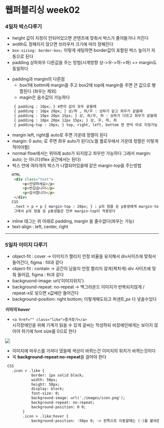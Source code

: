 # 웹퍼블리싱 week02

### 4일차 박스다루기
* height 값이 지정이 안되어있으면 콘텐츠에 맞춰서 박스가 줄어들거나 커진다
* width도 정해지지 않으면 브라우저 크기에 따라 정해진다
* `box-sizing: border-box;` 이렇게 세팅하면 border값이 포함된 박스 높이가 자동으로 된다
* padding 상하좌우 다른값을 주는 방법(시계방향 상->우->하->좌) => margin도 동일하다
 + padding과 margin의 다른점
    + box1에 bottm에 margin을 주고 box2에 top에 margin을 주면 큰 값으로 병합된다 (좌우는 제외)
    + magin은 음수값이 가능하다
```html
	{ padding : 10px; } 4면의 값이 모두 같을때
	{ padding : 10px 20px; } 상/하 , 좌/우 : 상하가 같고 좌우가 같을때
	{ padding : 10px 20px 15px; } 상, 좌/우, 하 : 상하가 다르고 좌우가 같을때
	{ padding : 10px 20px 12px 15px; } 상, 우, 하, 좌
	{ padding-top : 10px; } top, right, left, bottom 한 면씩 따로 지정가능
```
* margin left, right를 auto로 주면 가운데 정렬이 된다
* margin: 0 auto; 로 주면 좌우 auto가 된다(노멀 플로우에서 가운데 정렬은 이렇게 적어야함)
* normal flow에서는 위아래 auto가 되지않고 좌우만 가능하다 그래서 margin: auto; 는 아니다(flex 공간에서는 된다)
* 박스 안에 여러개의 박스가 나열되어있을때 같은 margin-top을 주는방법
```html
   HTML
	<div class="text">
		<p>안녕하세요</p>
		<p>반갑습니다</p>
		<p>감사합니다</p>
	</div>
   CSS
	.text > p + p { margin-top : 20px; } : p의 형을 둔 p동생에게 margin-top을 적용하는방법
	그래서 p의 형을 둔 p동생들은 전부 margin-top이 적용된다
```
* inline 태그는 위 아래로 padding, margin 을 줄수없다(좌우는 가능)
* text-align : left, center, right

----

### 5일차 이미지 다루기
* object-fit : cover -> 이미지가 짤리지 언정 비율을 유지해서 div사이즈에 맞춰서 들어간다, figma : fill과 같다
* object-fit : contain -> 공간이 남을지 언정 짤리지 않게(꽉차게) div 사이즈에 맞춰 들어감, figma : fit과 같다
* backgruond-image: url('이미지위치')
* background-repeat: no-repeat -> 백그라운드 이미지가 반복되지않게 / repeat-x로 넣으면 x값에만 들어간다
* background-position: right bottom; 이렇게해도되고 퍼센트,px 다 넣을수있다

***이미지 hover***
* `<a href="" class="like">즐겨찾기</a>`<br>시각장애인을 위해 기계가 읽을 수 있게 글씨는 작성하되 비장애인에게는 보이지 않아야 하기에 font size를 0으로 한다

<img src="https://github.com/user-attachments/assets/99818939-52da-4912-af7e-bdcab595b517" style="margin-left=100px;">

* 이미지에 마우스를 가져다 댔을때 색상이 바뀌는건 이미지의 위치가 바뀌는것이다
* 꼭 <b>background-repeat:no-repeat</b>을 걸어야 한다
```html
 CSS
   .icon > .like {
            border: 1px solid black;
            width: 50px;
            height: 50px;
            display: block;
            font-size: 0;
            background-image: url('./images/icon.png');
            background-repeat: no-repeat;
            background-position: 0 0;
        }
        .icon > .like:hover {
            background-position: -50px 0; -> 왼쪽으로 이동할때는 (-)를 붙여준다
```

